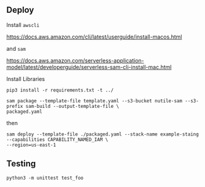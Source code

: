 ## Deploy

Install `awscli`

https://docs.aws.amazon.com/cli/latest/userguide/install-macos.html

and `sam`

https://docs.aws.amazon.com/serverless-application-model/latest/developerguide/serverless-sam-cli-install-mac.html

Install Libraries

```
pip3 install -r requirements.txt -t ../
```

```
sam package --template-file template.yaml --s3-bucket nutile-sam --s3-prefix sam-build --output-template-file \
packaged.yaml
```

then

```
sam deploy --template-file ./packaged.yaml --stack-name example-staing --capabilities CAPABILITY_NAMED_IAM \
--region=us-east-1
```

## Testing

```
python3 -m unittest test_foo
```

